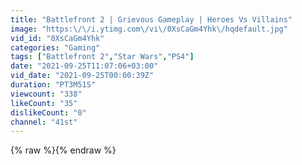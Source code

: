 ```yaml
---
title: "Battlefront 2 | Grievous Gameplay | Heroes Vs Villains"
image: "https:\/\/i.ytimg.com\/vi\/0XsCaGm4Yhk\/hqdefault.jpg"
vid_id: "0XsCaGm4Yhk"
categories: "Gaming"
tags: ["Battlefront 2","Star Wars","PS4"]
date: "2021-09-25T11:07:06+03:00"
vid_date: "2021-09-25T00:00:39Z"
duration: "PT3M51S"
viewcount: "338"
likeCount: "35"
dislikeCount: "0"
channel: "41st"
---
```

{% raw %}{% endraw %}
